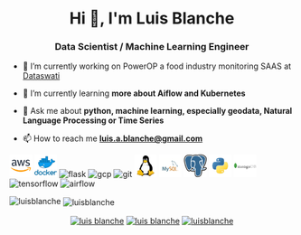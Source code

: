 <h1 align="center">Hi 👋, I'm Luis Blanche</h1>
<h3 align="center">Data Scientist / Machine Learning Engineer</h3>

- 🔭 I’m currently working on PowerOP a food industry monitoring SAAS at  [Dataswati](https://www.dataswati.com/en/powerop)

- 🌱 I’m currently learning **more about Aiflow and Kubernetes**

- 💬 Ask me about **python, machine learning, especially geodata, Natural Language Processing or Time Series**

- 📫 How to reach me **luis.a.blanche@gmail.com**
<link rel="stylesheet" href="https://cdn.jsdelivr.net/gh/devicons/devicon@v2.10.1/devicon.min.css">

<p align="left"><img src="https://raw.githubusercontent.com/github/explore/fbceb94436312b6dacde68d122a5b9c7d11f9524/topics/aws/aws.png" alt="aws" width="40" height="40"/> <img src="https://raw.githubusercontent.com/github/explore/80688e429a7d4ef2fca1e82350fe8e3517d3494d/topics/docker/docker.png" alt="docker" width="40" height="40"/> <img src="https://www.vectorlogo.zone/logos/pocoo_flask/pocoo_flask-icon.svg" alt="flask" width="40" height="40"/> <img src="https://www.vectorlogo.zone/logos/google_cloud/google_cloud-icon.svg" alt="gcp" width="40" height="40"/> <img src="https://www.vectorlogo.zone/logos/git-scm/git-scm-icon.svg" alt="git" width="40" height="40"/> <img src="https://raw.githubusercontent.com/github/explore/80688e429a7d4ef2fca1e82350fe8e3517d3494d/topics/linux/linux.png" alt="linux" width="40" height="40"/> <img src="https://raw.githubusercontent.com/github/explore/80688e429a7d4ef2fca1e82350fe8e3517d3494d/topics/mysql/mysql.png" alt="mysql" width="40" height="40"/> <img src="https://raw.githubusercontent.com/github/explore/80688e429a7d4ef2fca1e82350fe8e3517d3494d/topics/postgresql/postgresql.png" alt="postgresql" width="40" height="40"/> <img src="https://raw.githubusercontent.com/github/explore/80688e429a7d4ef2fca1e82350fe8e3517d3494d/topics/python/python.png" alt="python" width="40" height="40"/> <img src="https://raw.githubusercontent.com/github/explore/80688e429a7d4ef2fca1e82350fe8e3517d3494d/topics/mongodb/mongodb.png" alt="mongodb" width="40" height="40"/> <img src="https://www.vectorlogo.zone/logos/tensorflow/tensorflow-icon.svg" alt="tensorflow" width="40" height="40"/> <img src="https://seeklogo.com/images/A/airflow-logo-A19E5B6709-seeklogo.com.png" alt="airflow" width="40" height="40"/></p><p><img align="left" src="https://github-readme-stats.vercel.app/api/top-langs/?username=luisblanche&layout=compact&hide=html" alt="luisblanche" /></p>

<p>&nbsp;<img align="center" src="https://github-readme-stats.vercel.app/api?username=luisblanche&show_icons=true&hide=jupyter%20notebook" alt="luisblanche" /></p>

<p align="center">
<a href="https://linkedin.com/in/luisblanche" target="blank"><img align="center" src="https://cdn.jsdelivr.net/npm/simple-icons@3.0.1/icons/linkedin.svg" alt="luis blanche" height="30" width="30" /></a>
<a href="https://stackoverflow.com/users/15267509/luis-blanche" target="blank"><img align="center" src="https://cdn.jsdelivr.net/npm/simple-icons@3.0.1/icons/stackoverflow.svg" alt="luis blanche" height="30" width="30" /></a>
<a href="https://kaggle.com/luisblanche" target="blank"><img align="center" src="https://cdn.jsdelivr.net/npm/simple-icons@3.0.1/icons/kaggle.svg" alt="luisblanche" height="30" width="30" /></a>
</p>
